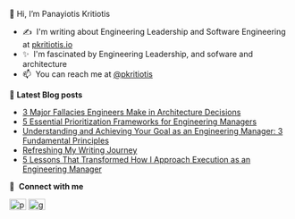 👋 Hi, I’m Panayiotis Kritiotis
- :writing_hand:&nbsp;&nbsp;I'm writing about Engineering Leadership and Software Engineering at [pkritiotis.io](https://pkritiotis.io)
- ✨ &nbsp;I'm fascinated by Engineering Leadership, and sofware and architecture
- 📫 &nbsp;You can reach me at [@pkritiotis](https://twitter.com/pkritiotis)


:page_facing_up:&nbsp;**Latest Blog posts**<br>
<!-- BLOG-POST-LIST:START -->
- [3 Major Fallacies Engineers Make in Architecture Decisions](http://pkritiotis.io/three-fallacies-architecture/)
- [5 Essential Prioritization Frameworks for Engineering Managers](http://pkritiotis.io/engineering-management-prioritization-frameworks/)
- [Understanding and Achieving Your Goal as an Engineering Manager: 3 Fundamental Principles](http://pkritiotis.io/engineering-manager-goal-3-principles/)
- [Refreshing My Writing Journey](http://pkritiotis.io/refreshing-my-writing-journey/)
- [5 Lessons That Transformed How I Approach Execution as an Engineering Manager](http://pkritiotis.io/engineering-execution-aha-moments/)
<!-- BLOG-POST-LIST:END -->


🔗 &nbsp;**Connect with me**
<p align="left">
<a href="https://twitter.com/pkritiotis" target="blank"><img align="center" src="https://raw.githubusercontent.com/rahuldkjain/github-profile-readme-generator/master/src/images/icons/Social/twitter.svg" alt="pkritiotis" height="20" width="30" /></a>
<a href="https://linkedin.com/in/pkritiotis" target="blank"><img align="center" src="https://raw.githubusercontent.com/rahuldkjain/github-profile-readme-generator/master/src/images/icons/Social/linked-in-alt.svg" alt="gautamkrishnar" height="20" width="30" /></a>

<!---
pkritiotis/pkritiotis is a ✨ special ✨ repository because its `README.md` (this file) appears on your GitHub profile.
You can click the Preview link to take a look at your changes.
--->
